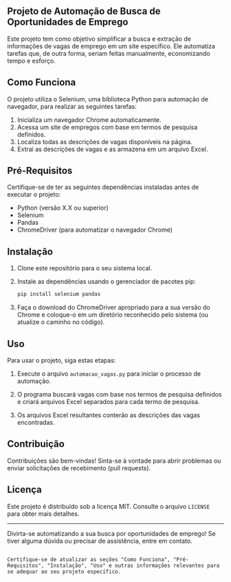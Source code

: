 ## Projeto de Automação de Busca de Oportunidades de Emprego

Este projeto tem como objetivo simplificar a busca e extração de informações de vagas de emprego em um site específico. Ele automatiza tarefas que, de outra forma, seriam feitas manualmente, economizando tempo e esforço.

## Como Funciona

O projeto utiliza o Selenium, uma biblioteca Python para automação de navegador, para realizar as seguintes tarefas:

1. Inicializa um navegador Chrome automaticamente.
2. Acessa um site de empregos com base em termos de pesquisa definidos.
3. Localiza todas as descrições de vagas disponíveis na página.
4. Extrai as descrições de vagas e as armazena em um arquivo Excel.

## Pré-Requisitos

Certifique-se de ter as seguintes dependências instaladas antes de executar o projeto:

- Python (versão X.X ou superior)
- Selenium
- Pandas
- ChromeDriver (para automatizar o navegador Chrome)

## Instalação

1. Clone este repositório para o seu sistema local.
2. Instale as dependências usando o gerenciador de pacotes pip:

   ```bash
   pip install selenium pandas
   ```

3. Faça o download do ChromeDriver apropriado para a sua versão do Chrome e coloque-o em um diretório reconhecido pelo sistema (ou atualize o caminho no código).

## Uso

Para usar o projeto, siga estas etapas:

1. Execute o arquivo `automacao_vagas.py` para iniciar o processo de automação.

2. O programa buscará vagas com base nos termos de pesquisa definidos e criará arquivos Excel separados para cada termo de pesquisa.

3. Os arquivos Excel resultantes conterão as descrições das vagas encontradas.

## Contribuição

Contribuições são bem-vindas! Sinta-se à vontade para abrir problemas ou enviar solicitações de recebimento (pull requests).

## Licença

Este projeto é distribuído sob a licença MIT. Consulte o arquivo `LICENSE` para obter mais detalhes.

---

Divirta-se automatizando a sua busca por oportunidades de emprego! Se tiver alguma dúvida ou precisar de assistência, entre em contato.
```

Certifique-se de atualizar as seções "Como Funciona", "Pré-Requisitos", "Instalação", "Uso" e outras informações relevantes para se adequar ao seu projeto específico.
